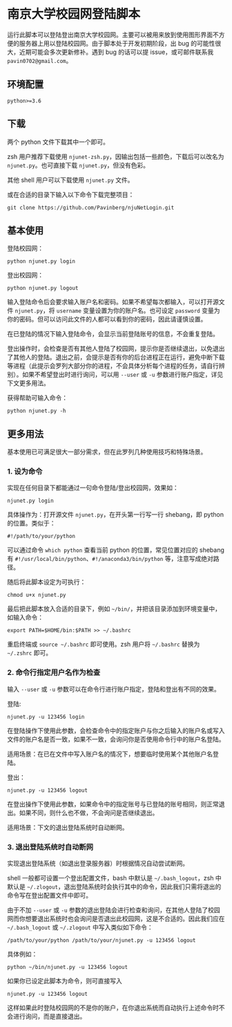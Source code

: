 # 南京大学校园网登陆脚本

运行此脚本可以登陆登出南京大学校园网。主要可以被用来放到使用图形界面不方便的服务器上用以登陆校园网。由于脚本处于开发初期阶段，出 bug 的可能性很大，近期可能会多次更新修补。遇到 bug 的话可以提 issue，或可邮件联系我 `pavin0702@gmail.com`。

## 环境配置

```
python>=3.6
```

## 下载

两个 python 文件下载其中一个即可。

zsh 用户推荐下载使用 `njunet-zsh.py`，因输出包括一些颜色，下载后可以改名为 `njunet.py`。也可直接下载 `njunet.py`，但没有色彩。

其他 shell 用户可以下载使用 `njunet.py` 文件。

或在合适的目录下输入以下命令下载完整项目：

```
git clone https://github.com/Pavinberg/njuNetLogin.git
```

## 基本使用

登陆校园网：

```
python njunet.py login
```

登出校园网：

```
python njunet.py logout
```

输入登陆命令后会要求输入账户名和密码。如果不希望每次都输入，可以打开源文件 `njunet.py`，将 `username` 变量设置为你的账户名。也可设定 `password` 变量为你的密码。但可以访问此文件的人都可以看到你的密码，因此请谨慎设置。

在已登陆的情况下输入登陆命令，会显示当前登陆账号的信息，不会重复登陆。

登出操作时，会检查是否有其他人登陆了校园网，提示你是否继续退出，以免退出了其他人的登陆。退出之前，会提示是否有你的后台进程正在运行，避免中断下载等进程（此提示会罗列大部分你的进程，不会具体分析每个进程的任务，请自行辨别）。如果不希望登出时进行询问，可以用 `--user` 或 `-u` 参数进行账户指定，详见下文更多用法。

获得帮助可输入命令：

```
python njunet.py -h
```

## 更多用法

基本使用已可满足很大一部分需求，但在此罗列几种使用技巧和特殊场景。

### 1. 设为命令

实现在任何目录下都能通过一句命令登陆/登出校园网，效果如：

```
njunet.py login
```

具体操作为：打开源文件 `njunet.py`，在开头第一行写一行 shebang，即 python 的位置。类似于：

```
#!/path/to/your/python
```

可以通过命令 `which python` 查看当前 python 的位置，常见位置对应的 shebang 有 `#!/usr/local/bin/python`、`#!/anaconda3/bin/python` 等，注意写成绝对路径。

随后将此脚本设定为可执行：

```
chmod u+x njunet.py
```

最后把此脚本放入合适的目录下，例如 `~/bin/`，并把该目录添加到环境变量中，如输入命令：

```
export PATH=$HOME/bin:$PATH >> ~/.bashrc
``` 

重启终端或 `source ~/.bashrc` 即可使用。zsh 用户将 `~/.bashrc` 替换为 `~/.zshrc` 即可。

### 2. 命令行指定用户名作为检查

输入 `--user` 或 `-u` 参数可以在命令行进行账户指定，登陆和登出有不同的效果。

登陆:

```
njunet.py -u 123456 login
```

在登陆操作下使用此参数，会检查命令中的指定账户与你之后输入的账户名或写入文件的账户名是否一致，如果不一致，会询问你是否使用命令行中的账户名登陆。

适用场景：在已在文件中写入账户名的情况下，想要临时使用某个其他账户名登陆。

登出：

```
njunet.py -u 123456 logout
```

在登出操作下使用此参数，如果命令中的指定账号与已登陆的账号相同，则正常退出。如果不同，则什么也不做，不会询问是否继续退出。

适用场景：下文的退出登陆系统时自动断网。

### 3. 退出登陆系统时自动断网

实现退出登陆系统（如退出登录服务器）时根据情况自动尝试断网。

shell 一般都可设置一个登出配置文件，bash 中默认是 `~/.bash_logout`，zsh 中默认是 `~/.zlogout`，退出登陆系统时会执行其中的命令，因此我们只需将退出的命令写在登出配置文件中即可。

由于不加 `--user` 或 `-u` 参数的退出登陆会进行检查和询问，在其他人登陆了校园网而你想要退出系统时也会询问是否退出此校园网，这是不合适的。因此我们应在 `~/.bash_logout` 或 `~/.zlogout` 中写入类似如下命令：

```
/path/to/your/python /path/to/your/njunet.py -u 123456 logout
```

具体例如：

```
python ~/bin/njunet.py -u 123456 logout
```

如果你已设定此脚本为命令，则可直接写入

```
njunet.py -u 123456 logout
```

这样如果此时登陆校园网的不是你的账户，在你退出系统而自动执行上述命令时不会进行询问，而是直接退出。
